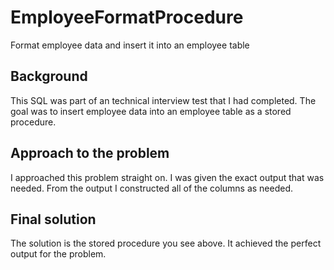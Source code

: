 # EmployeeFormatProcedure
Format employee data and insert it into an employee table

## Background
This SQL was part of an technical interview test that I had completed. The goal was to insert employee data into an employee table as a stored procedure.

## Approach to the problem
I approached this problem straight on. I was given the exact output that was needed. From the output I constructed all of the columns as needed.

## Final solution
The solution is the stored procedure you see above. It achieved the perfect output for the problem.
